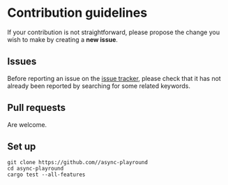 # Contribution guidelines
If your contribution is not straightforward, please propose the change you wish to make by creating a **new issue**. 

## Issues
Before reporting an issue on the
[issue tracker](https://github.com//async-playround/issues),
please check that it has not already been reported by searching for some related keywords.

## Pull requests
Are welcome.

## Set up
```shell
git clone https://github.com//async-playround
cd async-playround
cargo test --all-features
```